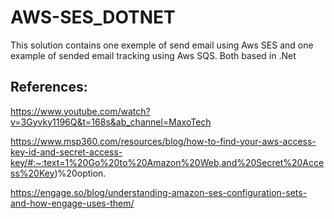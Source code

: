 # AWS-SES_DOTNET

This solution contains one exemple of send email using Aws SES and
one example of sended email tracking using Aws SQS. Both based in .Net

## References:

  https://www.youtube.com/watch?v=3Gyvky1196Q&t=168s&ab_channel=MaxoTech

  https://www.msp360.com/resources/blog/how-to-find-your-aws-access-key-id-and-secret-access-key/#:~:text=1%20Go%20to%20Amazon%20Web,and%20Secret%20Access%20Key)%20option.

  https://engage.so/blog/understanding-amazon-ses-configuration-sets-and-how-engage-uses-them/